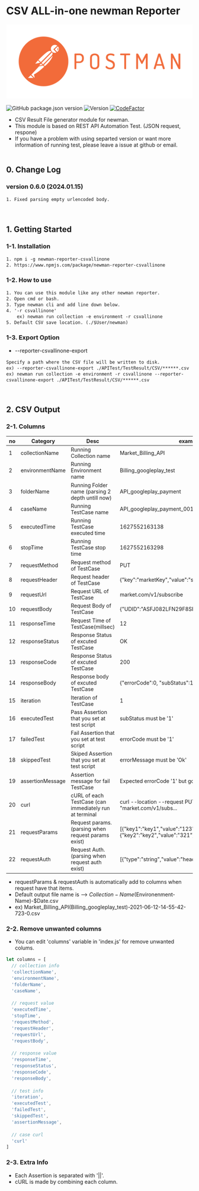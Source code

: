 # CSV ALL-in-one newman Reporter

<img src="./resources/logo.png" alt="">

![GitHub package.json version](https://img.shields.io/github/package-json/v/pepsizerosugar/newman-reporter-csvallinone?color=g)
![Version](https://img.shields.io/badge/Update-2024.01.15-blue)
[![CodeFactor](https://www.codefactor.io/repository/github/pepsizerosugar/newman-reporter-csvallinone/badge)](https://www.codefactor.io/repository/github/pepsizerosugar/newman-reporter-csvallinone)

* CSV Result File generator module for newman.
* This module is based on REST API Automation Test. (JSON request, respone)
* If you have a problem with using separted version or want more information of running test, please leave a issue at
  github or email.
  <br><br>

## 0. Change Log

### version 0.6.0 (2024.01.15)

```
1. Fixed parsing empty urlencoded body.
```

<br>

## 1. Getting Started

### 1-1. Installation

```
1. npm i -g newman-reporter-csvallinone
2. https://www.npmjs.com/package/newman-reporter-csvallinone
```

### 1-2. How to use

```
1. You can use this module like any other newman reporter.
2. Open cmd or bash.
3. Type newman cli and add line down below.
4. '-r csvallinone'
	ex) newman run collection -e environment -r csvallinone
5. Default CSV save location. (./$User/newman)
```

### 1-3. Export Option

* --reporter-csvallinone-export

```
Specify a path where the CSV file will be written to disk.
ex) --reporter-csvallinone-export ./APITest/TestResult/CSV/******.csv
ex) newman run collection -e environment -r csvallinone --reporter-csvallinone-export ./APITest/TestResult/CSV/******.csv
```

<br>

## 2. CSV Output

### 2-1. Columns

| no | Category         | Desc                                                   | example                                                         |
|----|------------------|--------------------------------------------------------|-----------------------------------------------------------------|
| 1  | collectionName   | Running Collection name                                | Market_Billing_API                                              |
| 2  | environmentName  | Running Environment name                               | Billing_googleplay_test                                         |
| 3  | folderName       | Running Folder name (parsing 2 depth untill now)       | API_googleplay_payment                                          |
| 4  | caseName         | Running TestCase name                                  | API_googleplay_payment_001                                      |
| 5  | executedTime     | Running TestCase executed time                         | 1627552163138                                                   |
| 6  | stopTime         | Running TestCase stop time                             | 1627552163298                                                   |
| 7  | requestMethod    | Request method of TestCase                             | PUT                                                             |
| 8  | requestHeader    | Request header of TestCase                             | {"key":"marketKey","value":"sf92mtkfnalsk28jsdw"}               |
| 9  | requestUrl       | Request URL of TestCase                                | market.com/v1/subscribe                                         |
| 10 | requestBody      | Request Body of TestCase                               | {"UDID":"ASFJ082LFN29F8SDFMW0FKDF"}                             |
| 11 | responseTime     | Request Time of TestCase(millsec)                      | 12                                                              |
| 12 | responseStatus   | Response Status of excuted TestCase                    | OK                                                              |
| 13 | responseCode     | Response Status of excuted TestCase                    | 200                                                             |
| 14 | responseBody     | Response body of excuted TestCase                      | {"errorCode":0, "subStatus":1}                                  |
| 15 | iteration        | Iteration of TestCase                                  | 1                                                               |
| 16 | executedTest     | Pass Assertion that you set at test script             | subStatus must be '1'                                           |
| 17 | failedTest       | Fail Assertion that you set at test script             | errorCode must be '1'                                           |
| 18 | skippedTest      | Skiped Assertion that you set at test script           | errorMessage must be 'Ok'                                       |
| 19 | assertionMessage | Assertion message for fail TestCase                    | Expected errorCode '1' but got '0'                              |
| 20 | curl             | cURL of each TestCase (can immediately run at terminal | curl --location --request PUT --data "market.com/v1/subs...     |
| 21 | requestParams    | Request params. (parsing when request params exist)    | [{"key1":"key1","value":"123"},{"key2":"key2","value":"321"}... |
| 22 | requestAuth      | Request Auth. (parsing when request auth exist)        | [{"type":"string","value":"header","key":"addTokenTo"}...       |

* requestParams & requestAuth is automatically add to columns when request have that items.
* Default output file name is --> $Collection-Name($Environenment-Name)-$Date.csv
* ex) Market_Billing_API(Billing_googleplay_test)-2021-06-12-14-55-42-723-0.csv

### 2-2. Remove unwanted columns

* You can edit 'columns' variable in 'index.js' for remove unwanted colums.

```js
let columns = [
  // collection info
  'collectionName',
  'environmentName',
  'folderName',
  'caseName',

  // request value
  'executedTime',
  'stopTime',
  'requestMethod',
  'requestHeader',
  'requestUrl',
  'requestBody',

  // response value
  'responseTime',
  'responseStatus',
  'responseCode',
  'responseBody',

  // test info
  'iteration',
  'executedTest',
  'failedTest',
  'skippedTest',
  'assertionMessage',

  // case curl
  'curl'
]
```

### 2-3. Extra Info

* Each Assertion is separated with '||'.
* cURL is made by combining each column.
